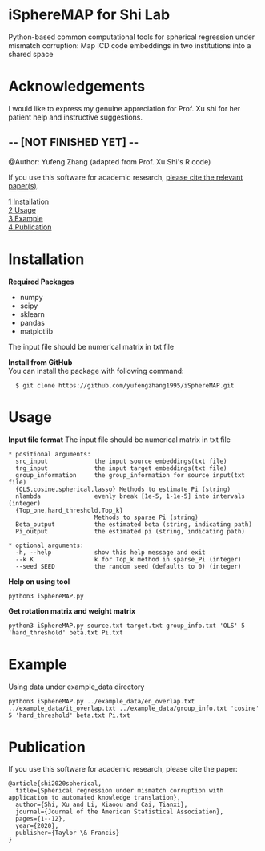 # iSphereMAP for Shi Lab
Python-based common computational tools for spherical regression under mismatch corruption:
Map ICD code embeddings in two institutions into a shared space


# Acknowledgements
I would like to express my genuine appreciation for Prof. Xu shi for her patient help and instructive suggestions. 

## -- [NOT FINISHED YET] -- ##

@Author: Yufeng Zhang (adapted from Prof. Xu Shi's R code)

If you use this software for academic research, [please cite the relevant paper(s)](#publications).

[1 Installation](#installation)\
[2 Usage](#usage)\
[3 Example](#example)\
[4 Publication](#publication)


# Installation
**Required Packages**
- numpy
- scipy
- sklearn
- pandas
- matplotlib

The input file should be numerical matrix in txt file

**Install from GitHub**\
You can install the package with following command:
  ```console
    $ git clone https://github.com/yufengzhang1995/iSphereMAP.git
  ``` 
  

# Usage
**Input file format**
The input file should be numerical matrix in txt file

```
* positional arguments:
  src_input             the input source embeddings(txt file)
  trg_input             the input target embeddings(txt file)
  group_information     the group_information for source input(txt file)
  {OLS,cosine,spherical,lasso} Methods to estimate Pi (string)
  nlambda               evenly break [1e-5, 1-1e-5] into intervals (integer)
  {Top_one,hard_threshold,Top_k}
                        Methods to sparse Pi (string)
  Beta_output           the estimated beta (string, indicating path)
  Pi_output             the estimated pi (string, indicating path)

* optional arguments:
  -h, --help            show this help message and exit
  --k K                 k for Top_k method in sparse_Pi (integer)
  --seed SEED           the random seed (defaults to 0) (integer)
```

**Help on using tool**
```
python3 iSphereMAP.py
```
 
**Get rotation matrix and weight matrix**
 ```
 python3 iSphereMAP.py source.txt target.txt group_info.txt 'OLS' 5 'hard_threshold' beta.txt Pi.txt 
 ```
# Example


Using data under example_data directory

```
python3 iSphereMAP.py ../example_data/en_overlap.txt ../example_data/it_overlap.txt ../example_data/group_info.txt 'cosine' 5 'hard_threshold' beta.txt Pi.txt
```




# Publication
If you use this software for academic research, please cite the paper:
```
@article{shi2020spherical,
  title={Spherical regression under mismatch corruption with application to automated knowledge translation},
  author={Shi, Xu and Li, Xiaoou and Cai, Tianxi},
  journal={Journal of the American Statistical Association},
  pages={1--12},
  year={2020},
  publisher={Taylor \& Francis}
}
```

